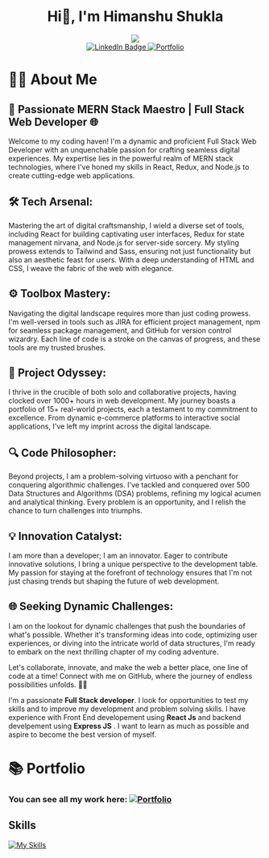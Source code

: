 <div align='center'>
  <h1>Hi👋, I'm Himanshu Shukla</h1>
  <img src='https://avatars.githubusercontent.com/u/39799265?v=4'/>
  <div id="badges">
    <a href="https://www.linkedin.com/in/himanshu-shukla-bb6b1b192/">
      <img src="https://img.shields.io/badge/LinkedIn-blue" alt="LinkedIn Badge"/>
    </a>
    <a href='https://himanshushukla55.github.io/'>
      <img alt="Portfolio" src="https://img.shields.io/badge/Portfolio-live">
    </a>
  </div>
</div>
<div>
  <h1>🧑‍💻 About Me</h1>
  <div>
    <h2>
🚀 Passionate MERN Stack Maestro | Full Stack Web Developer 🌐</h2>
    <p>
      Welcome to my coding haven! I'm a dynamic and proficient Full Stack Web Developer with an unquenchable passion for crafting seamless digital experiences. My expertise lies in the powerful realm of MERN stack technologies, where I've honed my skills in React, Redux, and Node.js to create cutting-edge web applications.
    </p>
     <h2>
       🛠️ Tech Arsenal:
     </h2>
    <p>
      Mastering the art of digital craftsmanship, I wield a diverse set of tools, including React for building captivating user interfaces, Redux for state management nirvana, and Node.js for server-side sorcery. My styling prowess extends to Tailwind and Sass, ensuring not just functionality but also an aesthetic feast for users. With a deep understanding of HTML and CSS, I weave the fabric of the web with elegance.
    </p>
     <h2>
      ⚙️ Toolbox Mastery: 
     </h2>
    <p>
      Navigating the digital landscape requires more than just coding prowess. I'm well-versed in tools such as JIRA for efficient project management, npm for seamless package management, and GitHub for version control wizardry. Each line of code is a stroke on the canvas of progress, and these tools are my trusted brushes.
    </p>
     <h2>
       🚀 Project Odyssey:
     </h2>
    <p>
      I thrive in the crucible of both solo and collaborative projects, having clocked over 1000+ hours in web development. My journey boasts a portfolio of 15+ real-world projects, each a testament to my commitment to excellence. From dynamic e-commerce platforms to interactive social applications, I've left my imprint across the digital landscape.
    </p>
     <h2>
       🔍 Code Philosopher:
     </h2>
    <p>
      Beyond projects, I am a problem-solving virtuoso with a penchant for conquering algorithmic challenges. I've tackled and conquered over 500 Data Structures and Algorithms (DSA) problems, refining my logical acumen and analytical thinking. Every problem is an opportunity, and I relish the chance to turn challenges into triumphs.
    </p>
     <h2>
       💡 Innovation Catalyst:
     </h2>
    <p>
      I am more than a developer; I am an innovator. Eager to contribute innovative solutions, I bring a unique perspective to the development table. My passion for staying at the forefront of technology ensures that I'm not just chasing trends but shaping the future of web development.
    </p>
     <h2>
       🌐 Seeking Dynamic Challenges:
     </h2>
    <p>
      I am on the lookout for dynamic challenges that push the boundaries of what's possible. Whether it's transforming ideas into code, optimizing user experiences, or diving into the intricate world of data structures, I'm ready to embark on the next thrilling chapter of my coding adventure.
    </p>
    <p>
      Let's collaborate, innovate, and make the web a better place, one line of code at a time! Connect with me on GitHub, where the journey of endless possibilities unfolds. 🚀✨
    </p>
  </div>
  <p>I'm a passionate <b>Full Stack developer</b>. I look for opportunities to test my skills and to improve my development and problem solving skills. I have experience with Front End developement using <b>React Js</b> and backend develpement using <b>Express JS</b> . I want to learn as much as possible and aspire to become the best version of myself.</p>
</div>
<div>
  <h1>📚 Portfolio</h1>
  <h3>You can see all my work here:  <a href='https://himanshushukla55.github.io/'>
      <img alt="Portfolio" src="https://img.shields.io/badge/Portfolio-live">
    </a></h3>
</div>

## Skills

[![My Skills](https://skillicons.dev/icons?i=react,redux,jest,tailwind,nodejs,mongodb,firebase,html,css,js,figma,github,sass,express&perline=14)](https://skillicons.dev)
